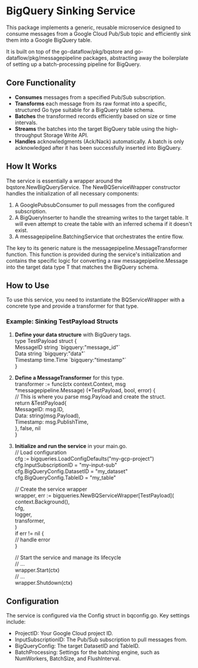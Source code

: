 # **BigQuery Sinking Service**

This package implements a generic, reusable microservice designed to consume messages from a Google Cloud Pub/Sub topic and efficiently sink them into a Google BigQuery table.

It is built on top of the go-dataflow/pkg/bqstore and go-dataflow/pkg/messagepipeline packages, abstracting away the boilerplate of setting up a batch-processing pipeline for BigQuery.

## **Core Functionality**

* **Consumes** messages from a specified Pub/Sub subscription.
* **Transforms** each message from its raw format into a specific, structured Go type suitable for a BigQuery table schema.
* **Batches** the transformed records efficiently based on size or time intervals.
* **Streams** the batches into the target BigQuery table using the high-throughput Storage Write API.
* **Handles** acknowledgments (Ack/Nack) automatically. A batch is only acknowledged after it has been successfully inserted into BigQuery.

## **How It Works**

The service is essentially a wrapper around the bqstore.NewBigQueryService. The NewBQServiceWrapper constructor handles the initialization of all necessary components:

1. A GooglePubsubConsumer to pull messages from the configured subscription.
2. A BigQueryInserter to handle the streaming writes to the target table. It will even attempt to create the table with an inferred schema if it doesn't exist.
3. A messagepipeline.BatchingService that orchestrates the entire flow.

The key to its generic nature is the messagepipeline.MessageTransformer function. This function is provided during the service's initialization and contains the specific logic for converting a raw messagepipeline.Message into the target data type T that matches the BigQuery schema.

## **How to Use**

To use this service, you need to instantiate the BQServiceWrapper with a concrete type and provide a transformer for that type.

### **Example: Sinking TestPayload Structs**

1. **Define your data structure** with BigQuery tags.  
   type TestPayload struct {  
   MessageID string    \`bigquery:"message\_id"\`  
   Data      string    \`bigquery:"data"\`  
   Timestamp time.Time \`bigquery:"timestamp"\`  
   }

2. **Define a MessageTransformer** for this type.  
   transformer := func(ctx context.Context, msg \*messagepipeline.Message) (\*TestPayload, bool, error) {  
   // This is where you parse msg.Payload and create the struct.  
   return \&TestPayload{  
   MessageID: msg.ID,  
   Data:      string(msg.Payload),  
   Timestamp: msg.PublishTime,  
   }, false, nil  
   }

3. **Initialize and run the service** in your main.go.  
   // Load configuration  
   cfg := bigqueries.LoadConfigDefaults("my-gcp-project")  
   cfg.InputSubscriptionID \= "my-input-sub"  
   cfg.BigQueryConfig.DatasetID \= "my\_dataset"  
   cfg.BigQueryConfig.TableID \= "my\_table"

   // Create the service wrapper  
   wrapper, err := bigqueries.NewBQServiceWrapper\[TestPayload\](  
   context.Background(),   
   cfg,   
   logger,   
   transformer,  
   )  
   if err \!= nil {  
   // handle error  
   }

   // Start the service and manage its lifecycle  
   // ...  
   wrapper.Start(ctx)  
   // ...  
   wrapper.Shutdown(ctx)

## **Configuration**

The service is configured via the Config struct in bqconfig.go. Key settings include:

* ProjectID: Your Google Cloud project ID.
* InputSubscriptionID: The Pub/Sub subscription to pull messages from.
* BigQueryConfig: The target DatasetID and TableID.
* BatchProcessing: Settings for the batching engine, such as NumWorkers, BatchSize, and FlushInterval.